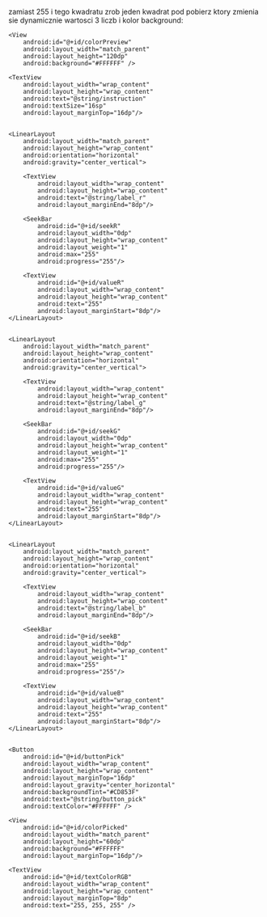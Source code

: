 zamiast 255 i tego kwadratu zrob jeden kwadrat pod pobierz ktory zmienia sie dynamicznie wartosci 3 liczb i kolor background:
<?xml version="1.0" encoding="utf-8"?>
<LinearLayout xmlns:android="http://schemas.android.com/apk/res/android"
    android:orientation="vertical"
    android:layout_width="match_parent"
    android:layout_height="match_parent"
    android:background="#FFF8DC"
    android:padding="16dp">

    <View
        android:id="@+id/colorPreview"
        android:layout_width="match_parent"
        android:layout_height="120dp"
        android:background="#FFFFFF" />

    <TextView
        android:layout_width="wrap_content"
        android:layout_height="wrap_content"
        android:text="@string/instruction"
        android:textSize="16sp"
        android:layout_marginTop="16dp"/>


    <LinearLayout
        android:layout_width="match_parent"
        android:layout_height="wrap_content"
        android:orientation="horizontal"
        android:gravity="center_vertical">

        <TextView
            android:layout_width="wrap_content"
            android:layout_height="wrap_content"
            android:text="@string/label_r"
            android:layout_marginEnd="8dp"/>

        <SeekBar
            android:id="@+id/seekR"
            android:layout_width="0dp"
            android:layout_height="wrap_content"
            android:layout_weight="1"
            android:max="255"
            android:progress="255"/>

        <TextView
            android:id="@+id/valueR"
            android:layout_width="wrap_content"
            android:layout_height="wrap_content"
            android:text="255"
            android:layout_marginStart="8dp"/>
    </LinearLayout>


    <LinearLayout
        android:layout_width="match_parent"
        android:layout_height="wrap_content"
        android:orientation="horizontal"
        android:gravity="center_vertical">

        <TextView
            android:layout_width="wrap_content"
            android:layout_height="wrap_content"
            android:text="@string/label_g"
            android:layout_marginEnd="8dp"/>

        <SeekBar
            android:id="@+id/seekG"
            android:layout_width="0dp"
            android:layout_height="wrap_content"
            android:layout_weight="1"
            android:max="255"
            android:progress="255"/>

        <TextView
            android:id="@+id/valueG"
            android:layout_width="wrap_content"
            android:layout_height="wrap_content"
            android:text="255"
            android:layout_marginStart="8dp"/>
    </LinearLayout>


    <LinearLayout
        android:layout_width="match_parent"
        android:layout_height="wrap_content"
        android:orientation="horizontal"
        android:gravity="center_vertical">

        <TextView
            android:layout_width="wrap_content"
            android:layout_height="wrap_content"
            android:text="@string/label_b"
            android:layout_marginEnd="8dp"/>

        <SeekBar
            android:id="@+id/seekB"
            android:layout_width="0dp"
            android:layout_height="wrap_content"
            android:layout_weight="1"
            android:max="255"
            android:progress="255"/>

        <TextView
            android:id="@+id/valueB"
            android:layout_width="wrap_content"
            android:layout_height="wrap_content"
            android:text="255"
            android:layout_marginStart="8dp"/>
    </LinearLayout>


    <Button
        android:id="@+id/buttonPick"
        android:layout_width="wrap_content"
        android:layout_height="wrap_content"
        android:layout_marginTop="16dp"
        android:layout_gravity="center_horizontal"
        android:backgroundTint="#CD853F"
        android:text="@string/button_pick"
        android:textColor="#FFFFFF" />

    <View
        android:id="@+id/colorPicked"
        android:layout_width="match_parent"
        android:layout_height="60dp"
        android:background="#FFFFFF"
        android:layout_marginTop="16dp"/>

    <TextView
        android:id="@+id/textColorRGB"
        android:layout_width="wrap_content"
        android:layout_height="wrap_content"
        android:layout_marginTop="8dp"
        android:text="255, 255, 255" />
</LinearLayout>
